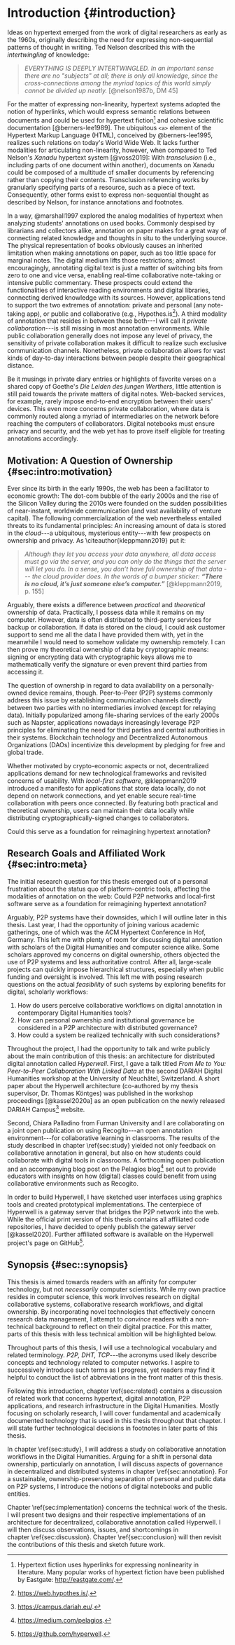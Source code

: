 # Introduction {#introduction}

Ideas on hypertext emerged from the work of digital researchers as early as the 1960s, originally describing the need for expressing non-sequential patterns of thought in writing. Ted Nelson described this with the _intertwingling_ of knowledge:

> _EVERYTHING IS DEEPLY INTERTWINGLED. In an important sense there are no "subjects" at all; there is only all knowledge, since the cross-connections among the myriad topics of this world simply cannot be divided up neatly._ [@nelson1987b, DM 45]

For the matter of expressing non-linearity, hypertext systems adopted the notion of hyperlinks, which would express semantic relations between documents and could be used for hypertext fiction[^hypertext-fiction] and cohesive scientific documentation [@berners-lee1989]. The ubiquitous `<a>` element of the Hypertext Markup Language (HTML), conceived by @berners-lee1995, realizes such relations on today's World Wide Web. It lacks further modalities for articulating non-linearity, however, when compared to Ted Nelson's _Xanadu_ hypertext system [@voss2019]: With _transclusion_ (i.e., including parts of one document within another), documents on Xanadu could be composed of a multitude of smaller documents by referencing rather than copying their contents. Transclusion referencing works by granularly specifying parts of a resource, such as a piece of text. Consequently, other forms exist to express non-sequential thought as described by Nelson, for instance annotations and footnotes.

In a way, @marshall1997 explored the analog modalities of hypertext when analyzing students' annotations on used books. Commonly despised by librarians and collectors alike, annotation on paper makes for a great way of connecting related knowledge and thoughts in situ to the underlying source. The physical representation of books obviously causes an inherited limitation when making annotations on paper, such as too little space for marginal notes. The digital medium lifts those restrictions; almost encouragingly, annotating digital text is just a matter of switching bits from zero to one and vice versa, enabling real-time collaborative note-taking or intensive public commentary. These prospects could extend the functionalities of interactive reading environments and digital libraries, connecting derived knowledge with its sources. However, applications tend to support the two extremes of annotation: private and personal (any note-taking app), or public and collaborative (e.g., Hypothes.is[^hypothesis]). A third modality of annotation that resides in between these both---I will call it _private collaboration_---is still missing in most annotation environments. While public collaboration generally does not impose any level of privacy, the sensitivity of private collaboration makes it difficult to realize such exclusive communication channels. Nonetheless, private collaboration allows for vast kinds of day-to-day interactions between people despite their geographical distance.

Be it musings in private diary entries or highlights of favorite verses on a shared copy of Goethe's _Die Leiden des jungen Werthers_, little attention is still paid towards the private matters of digital notes. Web-backed services, for example, rarely impose end-to-end encryption between their users' devices. This even more concerns private collaboration, where data is commonly routed along a myriad of intermediaries on the network before reaching the computers of collaborators. Digital notebooks must ensure privacy and security, and the web yet has to prove itself eligible for treating annotations accordingly.

[^hypertext-fiction]: Hypertext fiction uses hyperlinks for expressing nonlinearity in literature. Many popular works of hypertext fiction have been published by Eastgate: <http://eastgate.com/>.
[^hypothesis]: <https://web.hypothes.is/>.

## Motivation: A Question of Ownership {#sec:intro:motivation}

Ever since its birth in the early 1990s, the web has been a facilitator to economic growth: The dot-com bubble of the early 2000s and the rise of the Silicon Valley during the 2010s were founded on the sudden possibilities of near-instant, worldwide communication (and vast availability of venture capital). The following commercialization of the web nevertheless entailed threats to its fundamental principles: An increasing amount of data is stored in the _cloud_---a ubiquitous, mysterious entity---with few prospects on ownership and privacy. As \citeauthor{kleppmann2019} put it:

> _Although they let you access your data anywhere, all data access must go via the server, and you can only do the things that the server will let you do. In a sense, you don’t have full ownership of that data --- the cloud provider does. In the words of a bumper sticker: **“There is no cloud, it’s just someone else’s computer.”**_ [@kleppmann2019, p. 155]

Arguably, there exists a difference between _practical_ and _theoretical_ ownership of data. Practically, I possess data while it remains on my computer. However, data is often distributed to third-party services for backup or collaboration. If data is stored on the cloud, I could ask customer support to send me all the data I have provided them with, yet in the meanwhile I would need to somehow validate my ownership remotely. I can then prove my theoretical ownership of data by cryptographic means: signing or encrypting data with cryptographic keys allows me to mathematically verify the signature or even prevent third parties from accessing it.

The question of ownership in regard to data availability on a personally-owned device remains, though. Peer-to-Peer (P2P) systems commonly address this issue by establishing communication channels directly between two parties with no intermediaries involved (except for relaying data). Initially popularized among file-sharing services of the early 2000s such as Napster, applications nowadays increasingly leverage P2P principles for eliminating the need for third parties and central authorities in their systems. Blockchain technology and Decentralized Autonomous Organizations (DAOs) incentivize this development by pledging for free and global trade.

Whether motivated by crypto-economic aspects or not, decentralized applications demand for new technological frameworks and revisited concerns of usability. With _local-first software_, @kleppmann2019 introduced a manifesto for applications that store data locally, do not depend on network connections, and yet enable secure real-time collaboration with peers once connected. By featuring both practical and theoretical ownership, users can maintain their data locally while distributing cryptographically-signed changes to collaborators.

Could this serve as a foundation for reimagining hypertext annotation?

## Research Goals and Affiliated Work {#sec:intro:meta}

The initial research question for this thesis emerged out of a personal frustration about the status quo of platform-centric tools, affecting the modalities of annotation on the web: Could P2P networks and local-first software serve as a foundation for reimagining hypertext annotation?

Arguably, P2P systems have their downsides, which I will outline later in this thesis. Last year, I had the opportunity of joining various academic gatherings, one of which was the ACM Hypertext Conference in Hof, Germany. This left me with plenty of room for discussing digital annotation with scholars of the Digital Humanities and computer science alike. Some scholars approved my concerns on digital ownership, others objected the use of P2P systems and less authoritative control. After all, large-scale projects can quickly impose hierarchical structures, especially when public funding and oversight is involved. This left me with posing research questions on the actual _feasibility_ of such systems by exploring benefits for digital, scholarly workflows:

1. How do users perceive collaborative workflows on digital annotation in contemporary Digital Humanities tools?
2. How can personal ownership and institutional governance be considered in a P2P architecture with distributed governance?
3. How could a system be realized technically with such considerations?

Throughout the project, I had the opportunity to talk and write publicly about the main contribution of this thesis: an architecture for distributed digital annotation called _Hyperwell_. First, I gave a talk titled _From Me to You: Peer-to-Peer Collaboration With Linked Data_ at the second DARIAH Digital Humanities workshop at the University of Neuchâtel, Switzerland. A short paper about the Hyperwell architecture (co-authored by my thesis supervisor, Dr. Thomas Köntges) was published in the workshop proceedings [@kassel2020a] as an open publication on the newly released DARIAH Campus[^dariah-campus] website. 

Second, Chiara Palladino from Furman University and I are collaborating on a joint open publication on using Recogito---an open annotation environment---for collaborative learning in classrooms. The results of the study described in chapter \ref{sec:study} yielded not only feedback on collaborative annotation in general, but also on how students could collaborate with digital tools in classrooms. A forthcoming open publication and an accompanying blog post on the Pelagios blog[^pelagios-blog] set out to provide educators with insights on how (digital) classes could benefit from using collaborative environments such as Recogito.

In order to build Hyperwell, I have sketched user interfaces using graphics tools and created prototypical implementations. The centerpiece of Hyperwell is a gateway server that bridges the P2P network into the web. While the official print version of this thesis contains all affiliated code repositories, I have decided to openly publish the gateway server [@kassel2020]. Further affiliated software is available on the Hyperwell project's page on GitHub[^hyperwell-project].

[^dariah-campus]: <https://campus.dariah.eu/>.
[^pelagios-blog]: <https://medium.com/pelagios>.
[^hyperwell-project]: <https://github.com/hyperwell>.

## Synopsis {#sec::synopsis}

This thesis is aimed towards readers with an affinity for computer technology, but not _necessarily_ computer scientists. While my own practice resides in computer science, this work involves research on digital collaborative systems, collaborative research workflows, and digital ownership. By incorporating novel technologies that effectively concern research data management, I attempt to _convince_ readers with a non-technical background to reflect on their digital practice. For this matter, parts of this thesis with less technical ambition will be highlighted below.

Throughout parts of this thesis, I will use a technological vocabulary and related terminology. _P2P, DHT, TCP_---the acronyms used likely describe concepts and technology related to computer networks. I aspire to successively introduce such terms as I progress, yet readers may find it helpful to conduct the list of abbreviations in the front matter of this thesis.

Following this introduction, chapter \ref{sec:related} contains a discussion of related work that concerns hypertext, digital annotation, P2P applications, and research infrastructure in the Digital Humanities. Mostly focusing on scholarly research, I will cover fundamental and academically documented technology that is used in this thesis throughout that chapter. I will state further technological decisions in footnotes in later parts of this thesis.

In chapter \ref{sec:study}, I will address a study on collaborative annotation workflows in the Digital Humanities. Arguing for a shift in personal data ownership, particularly on annotation, I will discuss aspects of governance in decentralized and distributed systems in chapter \ref{sec:annotation}. For a sustainable, ownership-preserving separation of personal and public data on P2P systems, I introduce the notions of digital notebooks and public entities.

Chapter \ref{sec:implementation} concerns the technical work of the thesis. I will present two designs and their respective implementations of an architecture for decentralized, collaborative annotation called Hyperwell. I will then discuss observations, issues, and shortcomings in chapter \ref{sec:discussion}. Chapter \ref{sec:conclusion} will then revisit the contributions of this thesis and sketch future work.


